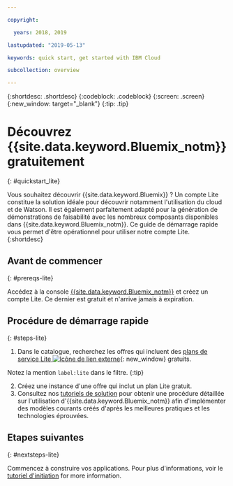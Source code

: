 ```yaml
---

copyright:

  years: 2018, 2019

lastupdated: "2019-05-13"

keywords: quick start, get started with IBM Cloud

subcollection: overview

---
```


{:shortdesc: .shortdesc}
{:codeblock: .codeblock}
{:screen: .screen}
{:new_window: target="_blank"}
{:tip: .tip}


# Découvrez {{site.data.keyword.Bluemix_notm}} gratuitement
{: #quickstart_lite}

Vous souhaitez découvrir {{site.data.keyword.Bluemix}} ? Un compte Lite constitue la solution idéale pour découvrir notamment l'utilisation du cloud et de Watson. Il est également parfaitement adapté pour la génération de démonstrations de faisabilité avec les nombreux composants disponibles dans {{site.data.keyword.Bluemix_notm}}. Ce guide de démarrage rapide vous permet d'être opérationnel pour utiliser notre compte Lite.  
{:shortdesc}  

## Avant de commencer
{: #prereqs-lite}

Accédez à la console [{{site.data.keyword.Bluemix_notm}}](https://{DomainName}) et créez un compte Lite. Ce dernier est gratuit et n'arrive jamais à expiration.

## Procédure de démarrage rapide
{: #steps-lite}

1. Dans le catalogue, recherchez les offres qui incluent des [plans de service Lite ![Icône de lien externe](../icons/launch-glyph.svg "Icône de lien externe")](https://{DomainName}/catalog/?search=label:lite){: new_window} gratuits.
  
  Notez la mention `label:lite` dans le filtre.
  {:tip}

2. Créez une instance d'une offre qui inclut un plan Lite gratuit.
3. Consultez nos [tutoriels de solution](/docs/tutorials?topic=solution-tutorials-tutorials) pour obtenir une procédure détaillée sur l'utilisation d'{{site.data.keyword.Bluemix_notm}} afin d'implémenter des modèles courants créés d'après les meilleures pratiques et les technologies éprouvées. 


## Etapes suivantes
{: #nextsteps-lite}

Commencez à construire vos applications. Pour plus d'informations, voir le [tutoriel d'initiation](/docs/apps/tutorials?topic=creating-apps-tutorial-getting-started) for more information. 



